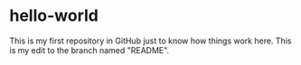 # hello-world
This is my first repository in GitHub just to know how things work here.
This is my edit to the branch named "README".
